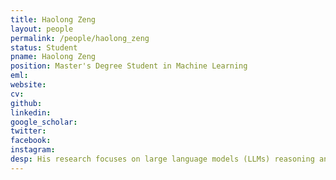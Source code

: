 ```yaml
---
title: Haolong Zeng
layout: people
permalink: /people/haolong_zeng
status: Student
pname: Haolong Zeng
position: Master's Degree Student in Machine Learning
eml: 
website: 
cv: 
github: 
linkedin: 
google_scholar: 
twitter: 
facebook: 
instagram: 
desp: His research focuses on large language models (LLMs) reasoning and landing applications of machine learning systems. He worked as a machine learning algorithm intern at Tencent. He currently works as an AI Engineer at Huawei Ascend AI, focusing on efficient inference solutions for large models, including inference engines and services.
---
```

